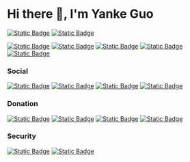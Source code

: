 # Hi there 👋, I'm Yanke Guo

[![Static Badge](https://img.shields.io/badge/Professional-DevOps-blue?style=flat-square&logo=linkedin&logoColor=white)](https://www.linkedin.com/in/yankeguo)
[![Static Badge](https://img.shields.io/badge/Location-Shenzhen-red?style=flat-square&logo=googlemaps)](https://goo.gl/maps/JREMqbKoDtqFZicA9)

[![Static Badge](https://img.shields.io/badge/Language-Go-blue?style=flat-square&logo=go&logoColor=white)](https://go.dev/)
[![Static Badge](https://img.shields.io/badge/Language-TypeScript-blue?style=flat-square&logo=typescript&logoColor=white)](https://www.typescriptlang.org/)
[![Static Badge](https://img.shields.io/badge/Language-JavaScript-blue?style=flat-square&logo=javascript&logoColor=white)](https://developer.mozilla.org/en-US/docs/Web/JavaScript)
[![Static Badge](https://img.shields.io/badge/Language-Python-blue?style=flat-square&logo=python&logoColor=white)](https://www.python.org/)
[![Static Badge](https://img.shields.io/badge/Language-Java-blue?style=flat-square&logo=openjdk)](https://openjdk.org/)

### Social

[![Static Badge](https://img.shields.io/badge/Email-hi%40yankeguo.com-purple?style=flat-square)](mailto:hi@yankeguo.com)
[![Static Badge](https://img.shields.io/badge/Website-yankeguo.com-black?style=flat-square)](https://yankeguo.com)
[![Static Badge](https://img.shields.io/badge/Discord-yankeguo-blue?style=flat-square&logo=discord)](https://discordapp.com/users/1065517056755245086)
[![Static Badge](https://img.shields.io/badge/X-yankeguo-black?style=flat-square&logo=x)](https://twitter.com/yankeguo)

### Donation

[![Static Badge](https://img.shields.io/badge/Patreon-Membership-orange?style=flat-square&logo=patreon&logoColor=white)](https://patreon.com/yankeguo)
[![Static Badge](https://img.shields.io/badge/GitHub-Sponsors-orange?style=flat-square&logo=github&logoColor=white)](https://github.com/sponsors/yankeguo)
[![Static Badge](https://img.shields.io/badge/BTC-Donation-orange?style=flat-square&logo=bitcoin&logoColor=white)](https://www.blockchain.com/btc/address/bc1qc3mk9xku6ft7pmxmfmejk46ca7a8shdqc8443s)
[![Static Badge](https://img.shields.io/badge/ETH-Donation-orange?style=flat-square&logo=ethereum&logoColor=white)](https://etherscan.io/address/0x6384b4700Ccb0F09Ef217135d42abFE5Cd98Cf0c)

### Security

[![Static Badge](https://img.shields.io/badge/View-Still_alive%3F-red?style=flat-square)](https://yankeguo.github.io/lastwill/)
[![Static Badge](https://img.shields.io/badge/View-GPG_Public_Key-red?style=flat-square)](https://keys.openpgp.org/search?q=hi@yankeguo.com)
